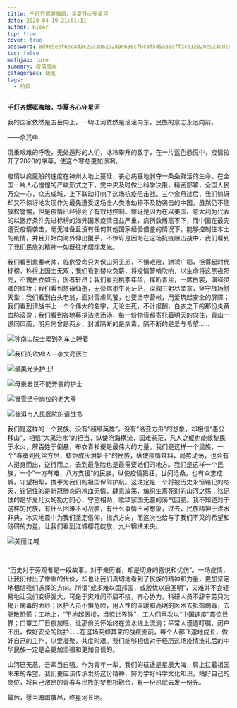 ```yaml
---
title: 千灯齐燃驱晦暗，华夏齐心守星河
date: 2020-04-19 21:01:11
author: Riser
top: true
cover: true
password: 8d969eef6ecad3c29a3a629280e686cf0c3f5d5a86aff3ca12020c923adc6c92
toc: false
mathjax: ture
summary: 疫情感闻
categories: 随笔
tags:
  - 抗疫
---
```


**千灯齐燃驱晦暗，华夏齐心守星河**

我的国家依然是五岳向上，一切江河依然是滚滚向东，民族的意志永远向前。

——余光中

​		沉重艰难的呼吸，无处遁形的人们，冰冷攀升的数字，在一片蓝色恐慌中，疫情拉开了2020的序幕，使这个寒冬更加凛冽。

​		疫情以疯魔般的速度在神州大地上蔓延，丧心病狂地剥夺一条条鲜活的生命。在全国一片人心惶惶的严峻形式之下，党中央及时做出科学决策，精密部署，全国人民万众一心，众志成城，上下联动打响了这场抗疫阻击战。三个余月过后，我们惊讶却又不惊讶地发现作为最先遭受这场全人类浩劫猝不及防袭击的中国，虽然仍不能放松警惕，但是疫情已经得到了有效地控制。惊讶是因为在以美国、意大利为代表的以医疗条件先进标榜的海外国家疫情日益严重，病例数居高不下，而中国在最先遭受疫情袭击，毫无准备且没有任何其他国家经验借鉴的情况下，能够控制住本土的疫情，并且开始向海外伸出援手，不惊讶是因为在这场抗疫阻击战中，我们看到了我们民族的精神一如既往地熠熠发光。

​		我们看到耄耋老帅，临危受命只为保山河无恙，不惧艰险，驰骋广鄂，担得起时代标榜，称得上国士无双；我们看到替众负薪，将疫情警哨吹响，以生命将这黑夜照亮，不愧白衣如玉，医者轩昂；我们看到桃李年华，挥断青丝，一席白裳，演绎灵魂的红妆；我们看到慈母仙逝，无奈病患生死茫茫，深鞠三躬尽孝意，坚守战场慰天堂；我们看到白头老翁，面对雪虐风饕，也要坚守营帐，用爱筑起安全的屏障；我们看到请战书上一个个伟大的名字，无论生死，不计报酬，白衣之下的那份炎黄血脉滚烫；我们看到各地募捐浩浩汤汤，每一份物资都寄托着明天的向往，青山一道同风雨，明月何曾是两乡，封城隔断的是病毒，隔不断的是爱与希望……



![钟南山院士累到列车上睡着](https://gitee.com//Riser_Wu/images/raw/master/img/img-03b81ae5eecce4915a1fc2ee3964b0a8.jpg)

![我们的吹哨人--李文亮医生](https://gitee.com//Riser_Wu/images/raw/master/img/20200419150141.jpg)

![最美光头护士](https://gitee.com//Riser_Wu/images/raw/master/img/9e6369d81809ad20c5.jpg)!

![母亲去世不能奔丧的护士](https://gitee.com//Riser_Wu/images/raw/master/img/19151154.jpg)

![冒雪坚守岗位的老大爷](https://gitee.com//Riser_Wu/images/raw/master/img/20200419151149.jpg)

![普洱市人民医院的请战书](https://gitee.com//Riser_Wu/images/raw/master/img/200419151142.jpg)



我们是这样的一个民族，没有“超级英雄”，没有“洛亚方舟”的想象，却相信“愚公移山”，相信“大禹治水”的担当，纵使沧海横流，国难苍茫，凡人之躯也能救黎民于水火，解百姓于倒悬，布衣青衫便是最伟大的力量。我们是这样一个民族，一个“春蚕到死丝方尽，蜡炬成灰泪始干”的民族，纵使疫情难料，局势动荡，也会有人挺身而出，逆行而上，去到最危险也是最需要她们的地方。我们是这样一个民族，一个“一方有难，八方支援”的民族，纵使疫情猖狂，世间沧桑，也有众志成城，守望相帮，携手为我们的祖国保驾护航。这注定是一个将被历史永恒铭记的冬天，铭记住的是新冠肺炎的冷血无情，肆意放荡，编织生离死别的山河之殇；铭记住的是华夏儿女的勠力同心，守望相助，歌颂家国无疆的荡气回肠。我不知道对于这样的民族，有什么困难不可战胜，有什么事情不可想象，过去，民族精神于洪水非典，冰灾地震中为我们坚定信仰，指点方向，而这次也给与了我们不灭的希望和磅礴的力量，让我们看到江城樱花绽放，九州锦绣未央。



![美丽江城](https://gitee.com//Riser_Wu/images/raw/master/img/b64e73a346161fb.jpg)

​	

​	“历史对于旁观者是一段故事。对于亲历者，却是切身的喜悦和忧伤”。一场疫情，让我们付出了惨重的代价，却也让我们真切地看到了民族的精神和力量，更加坚定地相信我们选择的方向。所谓“或多难以固邦国，或殷忧以启圣明”，灾难并不会轻易地让我们变得强大，可是于灾难间不屈不挠，齐心协力，科研人员不辞辛劳只为揭开病毒的面纱；医护人员不惧危险，用人性的温暖和高明的医术去抵御病毒，去驱散恐慌；工地上，“平地起医楼，当惊世界殊”，工人们再次以“中国速度”震惊世界；口罩工厂日夜加班，让那份关怀始终在流水线上流淌；平常人谨遵叮嘱，闭户不出，做好安全的防护……在这场突如其来的战疫面前，每个人都飞速地成长，做好自己的工作，以爱凝聚，共度时艰。我们能够相信对于经历这场疫情洗礼后的中华民族一定是会更加坚强和更加自信的。

​		山河已无恙，吾辈当自强。作为青年一辈，我们的征途是星辰大海，肩上扛着祖国未来的希望。我们更应该传承发扬这份精神，努力学好科学文化知识，站好自己的岗位，将自己激昂的青春与民族的梦想相融合，有一份热就去发一份光。

  最后，愿当晦暗散尽，终星河长明。